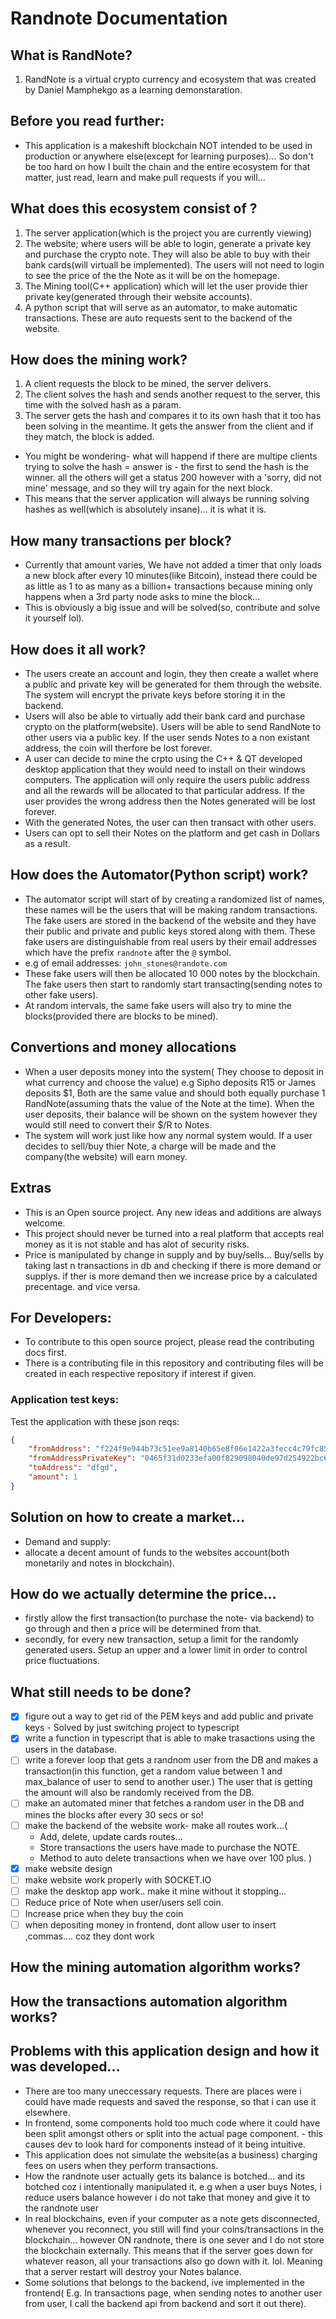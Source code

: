 # Randnote Documentation

## What is RandNote? 
1. RandNote is a virtual crypto currency and ecosystem that was created by Daniel Mamphekgo as a learning demonstaration.

## Before you read further:
- This application is a makeshift blockchain NOT intended to be used in production or anywhere else(except for learning purposes)... So don't be too hard on how I built the chain and the entire ecosystem for that matter, just read, learn and make pull requests if you will...

## What does this ecosystem consist of ?
1. The server application(which is the project you are currently viewing)
2. The website; where users will be able to login, generate a private key and purchase the crypto note. They will also be able to buy with their bank cards(will virtuall be implemented). The users will not need to login to see the price of the the Note as it will be on the homepage.
3. The Mining tool(C++ application) which will let the user provide thier private key(generated through their website accounts).
4. A python script that will serve as an automator, to make automatic transactions. These are auto requests sent to the backend of the website.

## How does the mining work?
1. A client requests the block to be mined, the server delivers.
2. The client solves the hash and sends another request to the server, this time with the solved hash as a param.
3. The server gets the hash and compares it to its own hash that it too has been solving in the meantime. It gets the answer from the client and if they match, the block is added.
- You might be wondering- what will happend if there are multipe clients trying to solve the hash = answer is - the first to send the hash is the winner. all the others will get a status 200 however with a 'sorry, did not mine' message, and so they will try again for the next block.
- This means that the server application will always be running solving hashes as well(which is absolutely insane)... it is what it is.

## How many transactions per block?
- Currently that amount varies, We have not added a timer that only loads a new block after every 10 minutes(like Bitcoin), instead there could be as little as 1 to as many as a billion+ transactions because mining only happens when a 3rd party node asks to mine the block... 
- This is obviously a big issue and will be solved(so, contribute and solve it yourself lol).

## How does it all work? 
- The users create an account and login, they then create a wallet where a public and private key will be generated for them through the website. The system will encrypt the private keys before storing it in the backend.
- Users will also be able to virtually add their bank card and purchase crypto on the platform(website). Users will be able to send RandNote to other users via a public key. If the user sends Notes to a non existant address, the coin will therfore be lost forever.
- A user can decide to mine the crpto using the C++ & QT developed desktop application that they would need to install on their windows computers. The application will only require the users public address and all the rewards will be allocated to that particular address. If the user provides the wrong address then the Notes generated will be lost forever.
- With the generated Notes, the user can then transact with other users. 
- Users can opt to sell their Notes on the platform and get cash in Dollars as a result. 

## How does the Automator(Python script) work?
- The automator script will start of by creating a randomized list of names, these names will be the users that will be making random transactions. The fake users are stored in the backend of the website and they have their public and private and public keys stored along with them. These fake users are distinguishable from real users by their email addresses which have the prefix `randnote` after the `@` symbol.
- e.g of email addresses: `john_stones@randote.com`
- These fake users will then be allocated 10 000 notes by the blockchain. The fake users then start to randomly start transacting(sending notes to other fake users).
- At random intervals, the same fake users will also try to mine the blocks(provided there are blocks to be mined). 

## Convertions and money allocations
- When a user deposits money into the system( They choose to deposit in what currency and choose the value) e.g Sipho deposits R15 or James deposits $1, 
Both are the same value and should both equally purchase 1 RandNote(assuming thats the value of the Note at the time). When the user deposits, their balance will be shown on the system however they would still need to convert their $/R to Notes. 
- The system will work just like how any normal system would. If a user decides to sell/buy thier Note, a charge will be made and the company(the website) will earn money.

## Extras
- This is an Open source project. Any new ideas and additions are always welcome.
- This project should never be turned into a real platform that accepts real money as it is not stable and has alot of security risks.
- Price is manipulated by change in supply and by buy/sells... Buy/sells by taking last n transactions in db and checking if there is more demand or supplys. if ther is more demand then we increase price by a calculated precentage. and vice versa.

## For Developers:
- To contribute to this open source project, please read the contributing docs first.
- There is a contributing file in this repository and contributing files will be created in each respective repository if interest if given.

### Application test keys:
Test the application with these json reqs:
```json
{
    "fromAddress": "f224f9e944b73c51ee9a8140b65e8f06e1422a3fecc4c79fc8577bc80a427ce0",
    "fromAddressPrivateKey": "0465f31d0233efa00f829098040de97d254922bc6730a2f59bee6525e203a5c3f10168be5391b28eb9fa81a0aa87583040c2e9542b7aad50666577b446239d6fc3",
    "toAddress": "dfgd",
    "amount": 1
}
```

## Solution on how to create a market...
- Demand and supply: 
- allocate a decent amount of funds to the websites account(both monetarily and notes in blockchain).

## How do we actually determine the price...
- firstly allow the first transaction(to purchase the note- via backend) to go through and then a price will be determined from that.
- secondly, for every new transaction, setup a limit for the randomly generated users. Setup an upper and a lower limit in order to control price fluctuations.


## What still needs to be done?
- [x] figure out a way to get rid of the PEM keys and add public and private keys - Solved by just switching project to typescript
- [x] write a function in typescript that is able to make trasactions using the users in the database.
- [ ] write a forever loop that gets a randnom user from the DB and makes a transaction(in this function, get a random value between 1 and max_balance of user to send to another user.) The user that is getting the amount will also be randomly received from the DB.
- [ ] make an automated miner that fetches a random user in the DB and mines the blocks after every 30 secs or so!
- [ ] make the backend of the website work- make all routes work...(
    - Add, delete, update cards routes...
    - Store transactions the users have made to purchase the NOTE.
    - Method to auto delete transactions when we have over 100 plus.
)
- [x] make website design
- [ ] make website work properly with SOCKET.IO  
- [ ] make the desktop app work.. make it mine without it stopping... 
- [ ] Reduce price of Note when user/users sell coin.
- [ ] Increase price when they buy the coin
- [ ] when depositing money in frontend, dont allow user to insert ,commas.... coz they dont work

## How the mining automation algorithm works?

## How the transactions automation algorithm works?



## Problems with this application design and how it was developed...
- There are too many uneccessary requests. There are places were i could have made requests and saved the response, so that i can use it elsewhere.
- In frontend, some components hold too much code where it could have been split amongst others or split into the actual page component. - this causes dev to look hard for components instead of it being intuitive.
- This application does not simulate the website(as a business) charging fees on users when they perform transactions.
- How the randnote user actually gets its balance is botched... and its botched coz i intentionally manipulated it. e.g when a user buys Notes, i reduce users balance however i do not take that money and give it to the randnote user
- In real blockchains, even if your computer as a note gets disconnected, whenever you reconnect, you still will find your coins/transactions in the blockchain... however ON randnote, there is one sever and I do not store the blockchain externally. This means that if the server goes down for whatever reason, all your transactions also go down with it. lol. Meaning that a server restart will destroy your Notes balance.
- Some solutions that belongs to the backend, ive implemented in the frontend( E.g. In transactions page, when sending notes to another user from user, I call the backend api from backend and sort it out there).
